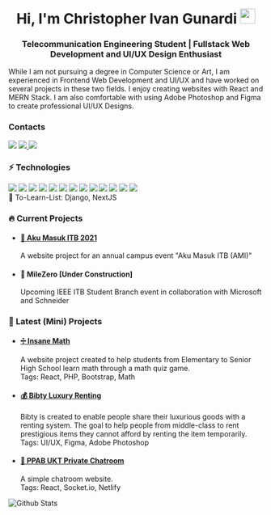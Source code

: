 <h1 align="center">Hi, I'm Christopher Ivan Gunardi <img src="https://raw.githubusercontent.com/aemmadi/aemmadi/master/wave.gif" width="30px"></h1>
<h3 align="center">Telecommunication Engineering Student | Fullstack Web Development and UI/UX Design Enthusiast</h3>

While I am not pursuing a degree in Computer Science or Art, I am experienced in Frontend Web Development and UI/UX and have worked on several projects in these two fields. I enjoy creating websites with React and MERN Stack. I am also comfortable with using Adobe Photoshop and Figma to create professional UI/UX Designs.

<h3>Contacts</h3>
<a href="https://www.linkedin.com/in/christopher-ivan-gunardi/"><img src="https://img.shields.io/badge/-christopher--ivan-blue?style=flat-square&logo=Linkedin&logoColor=white/"></a> 
<a href="https://instagram.com/christopher.01__"><img src="https://img.shields.io/badge/-christopher.01____-333333?style=flat-square&logo=instagram&logoColor=white/"> 
<a href="mailto: gunardi.ivan@gmail.com"><img src="https://img.shields.io/badge/-gunardi.ivan@gmail.com-f6f6f6?style=flat-square&logo=Gmail&logoColor=white/"></a>
  
<h3>⚡ Technologies</h3>
<p>
<img src="https://img.shields.io/badge/-JavaScript-333333?style=flat-square&logo=javascript">
<img src="https://img.shields.io/badge/-Nodejs-333333?style=flat-square&logo=Node.js">
<img src="https://img.shields.io/badge/-Python-333333?style=flat-square&logo=Python">
<img src="https://img.shields.io/badge/-React-333333?style=flat-square&logo=react">
<img src="https://img.shields.io/badge/-HTML5-333333?style=flat-square&logo=html5">
<img src="https://img.shields.io/badge/-CSS3-333333?style=flat-square&logo=css3">
<img src="https://img.shields.io/badge/-Bootstrap-333333?style=flat-square&logo=bootstrap">
<img src="https://img.shields.io/badge/-MongoDB-333333?style=flat-square&logo=mongodb">
<img src="https://img.shields.io/badge/-Git-333333?style=flat-square&logo=git">
<img src="https://img.shields.io/badge/-Netlify-333333?style=flat-square&logo=netlify">
<img src="https://img.shields.io/badge/-Photoshop-333333?style=flat-square&logo=adobe-photoshop">
<img src="https://img.shields.io/badge/-Affinity Designer-333333?style=flat-square&logo=affinity-designer">
<img src="https://img.shields.io/badge/-Figma-333333?style=flat-square&logo=figma">
<br>📘 To-Learn-List: Django, NextJS</p>

<h3>🔥 Current Projects</h3>
<ul>
  <li><h4><a href="http://www.akumasukitb.com/">🚀 Aku Masuk ITB 2021</a></h4>
    <p>A website project for an annual campus event "Aku Masuk ITB (AMI)"</p>
  </li>
  <li><h4>📰 MileZero [Under Construction]</h4>
    <p>Upcoming IEEE ITB Student Branch event in collaboration with Microsoft and Schneider</p>
</ul>

<h3>👀 Latest (Mini) Projects</h3>
<ul>
  <li><h4><a href="http://insanemath.site/">➗ Insane Math</a></h4>
    <p>A website project created to help students from Elementary to Senior High School learn math through a math quiz game.<br>Tags: React, PHP, Bootstrap, Math</p>
  </li>
  <li><h4><a href="http://bit.ly/BibtyLuxuryRent">💰 Bibty Luxury Renting</a></h4>
    <p>Bibty is created to enable people share their luxurious goods with a renting system. The goal to help people from middle-class to rent prestigious items they cannot afford by renting the item temporarily.<br>Tags: UI/UX, Figma, Adobe Photoshop</p>
  </li>
    <li><h4><a href="https://nervous-spence-8fbc52.netlify.app/">💬 PPAB UKT Private Chatroom</a></h4>
    <p>A simple chatroom website.<br>Tags: React, Socket.io, Netlify</p>
  </li>
</ul>

![Github Stats](https://github-readme-stats.vercel.app/api?username=chris-ivan&count_private=true&theme=react&show_icons=true&include_all_commits=true)
